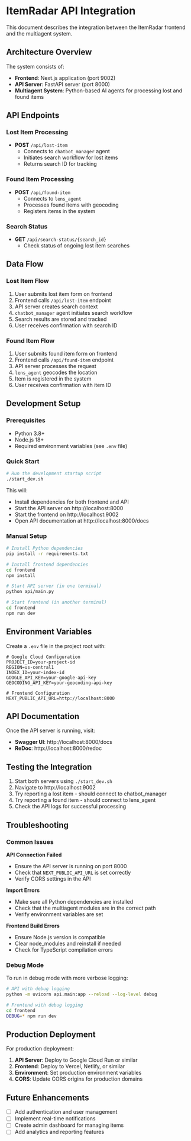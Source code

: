 # ItemRadar API Integration

This document describes the integration between the ItemRadar frontend and the multiagent system.

## Architecture Overview

The system consists of:
- **Frontend**: Next.js application (port 9002)
- **API Server**: FastAPI server (port 8000) 
- **Multiagent System**: Python-based AI agents for processing lost and found items

## API Endpoints

### Lost Item Processing
- **POST** `/api/lost-item`
  - Connects to `chatbot_manager` agent
  - Initiates search workflow for lost items
  - Returns search ID for tracking

### Found Item Processing  
- **POST** `/api/found-item`
  - Connects to `lens_agent` 
  - Processes found items with geocoding
  - Registers items in the system

### Search Status
- **GET** `/api/search-status/{search_id}`
  - Check status of ongoing lost item searches

## Data Flow

### Lost Item Flow
1. User submits lost item form on frontend
2. Frontend calls `/api/lost-item` endpoint
3. API server creates search context
4. `chatbot_manager` agent initiates search workflow
5. Search results are stored and tracked
6. User receives confirmation with search ID

### Found Item Flow
1. User submits found item form on frontend  
2. Frontend calls `/api/found-item` endpoint
3. API server processes the request
4. `lens_agent` geocodes the location
5. Item is registered in the system
6. User receives confirmation with item ID

## Development Setup

### Prerequisites
- Python 3.8+
- Node.js 18+
- Required environment variables (see `.env` file)

### Quick Start
```bash
# Run the development startup script
./start_dev.sh
```

This will:
- Install dependencies for both frontend and API
- Start the API server on http://localhost:8000
- Start the frontend on http://localhost:9002
- Open API documentation at http://localhost:8000/docs

### Manual Setup
```bash
# Install Python dependencies
pip install -r requirements.txt

# Install frontend dependencies  
cd frontend
npm install

# Start API server (in one terminal)
python api/main.py

# Start frontend (in another terminal)
cd frontend
npm run dev
```

## Environment Variables

Create a `.env` file in the project root with:

```env
# Google Cloud Configuration
PROJECT_ID=your-project-id
REGION=us-central1
INDEX_ID=your-index-id
GOOGLE_API_KEY=your-google-api-key
GEOCODING_API_KEY=your-geocoding-api-key

# Frontend Configuration  
NEXT_PUBLIC_API_URL=http://localhost:8000
```

## API Documentation

Once the API server is running, visit:
- **Swagger UI**: http://localhost:8000/docs
- **ReDoc**: http://localhost:8000/redoc

## Testing the Integration

1. Start both servers using `./start_dev.sh`
2. Navigate to http://localhost:9002
3. Try reporting a lost item - should connect to chatbot_manager
4. Try reporting a found item - should connect to lens_agent
5. Check the API logs for successful processing

## Troubleshooting

### Common Issues

**API Connection Failed**
- Ensure the API server is running on port 8000
- Check that `NEXT_PUBLIC_API_URL` is set correctly
- Verify CORS settings in the API

**Import Errors**
- Make sure all Python dependencies are installed
- Check that the multiagent modules are in the correct path
- Verify environment variables are set

**Frontend Build Errors**
- Ensure Node.js version is compatible
- Clear node_modules and reinstall if needed
- Check for TypeScript compilation errors

### Debug Mode

To run in debug mode with more verbose logging:

```bash
# API with debug logging
python -m uvicorn api.main:app --reload --log-level debug

# Frontend with debug logging  
cd frontend
DEBUG=* npm run dev
```

## Production Deployment

For production deployment:

1. **API Server**: Deploy to Google Cloud Run or similar
2. **Frontend**: Deploy to Vercel, Netlify, or similar
3. **Environment**: Set production environment variables
4. **CORS**: Update CORS origins for production domains

## Future Enhancements

- [ ] Add authentication and user management
- [ ] Implement real-time notifications
- [ ] Create admin dashboard for managing items
- [ ] Add analytics and reporting features 